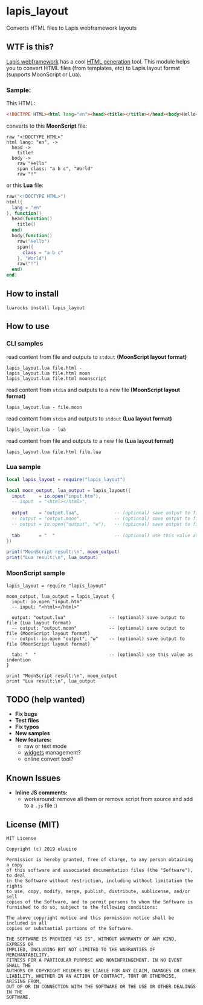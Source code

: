 # lapis_layout
Converts HTML files to Lapis webframework layouts

## WTF is this?

[Lapis webframework](https://leafo.net/lapis/) has a cool [HTML generation](https://leafo.net/lapis/reference/html_generation.html) tool. This module helps you to convert HTML files (from templates, etc) to Lapis layout format (supports MoonScript or Lua).

### Sample:

This HTML:
```html
<!DOCTYPE HTML><html lang="en"><head><title></title></head><body>Hello<span class="a b c">World</span>!</body></html>
```
converts to this **MoonScript** file:
```moonscript
raw "<!DOCTYPE HTML>"
html lang: "en", ->
  head ->
    title!
  body ->
    raw "Hello"
    span class: "a b c", "World"
    raw "!"
```
or this **Lua** file:
```lua
raw("<!DOCTYPE HTML>")
html({
  lang = "en"
}, function()
  head(function()
    title()
  end)
  body(function()
    raw("Hello")
    span({
      class = "a b c"
    }, "World")
    raw("!")
  end)
end)
```

## How to install

```
luarocks install lapis_layout
```

## How to use

### CLI samples

read content from file and outputs to `stdout` **(MoonScript layout format)**
```
lapis_layout.lua file.html -
lapis_layout.lua file.html moon
lapis_layout.lua file.html moonscript
```

read content from `stdin` and outputs to a new file **(MoonScript layout format)**
```
lapis_layout.lua - file.moon
```

read content from `stdin` and outputs to `stdout` **(Lua layout format)**
```
lapis_layout.lua - lua
```

read content from file and outputs to a new file **(Lua layout format)**
```
lapis_layout.lua file.html file.lua
```

### Lua sample

```lua
local lapis_layout = require("lapis_layout")

local moon_output, lua_output = lapis_layout({
  input     = io.open("input.htm"),
  -- input  = "<html></html>",
  
  output    = "output.lua",             -- (optional) save output to file (Lua layout format)
  -- output = "output.moon",            -- (optional) save output to file (MoonScript layout format)
  -- output = io.open("output", "w"),   -- (optional) save output to file (MoonScript layout format)
  
  tab       = "  "                      -- (optional) use this value as indention
})

print("MoonScript result:\n", moon_output)
print("Lua result:\n", lua_output)
```

### MoonScript sample

```moonscript
lapis_layout = require "lapis_layout"

moon_output, lua_output = lapis_layout {
  input: io.open "input.htm"
  -- input: "<html></html>"
  
  output: "output.lua"                -- (optional) save output to file (Lua layout format)
  -- output: "output.moon"            -- (optional) save output to file (MoonScript layout format)
  -- output: io.open "output", "w"    -- (optional) save output to file (MoonScript layout format)
  
  tab: "  "                           -- (optional) use this value as indention
}

print "MoonScript result:\n", moon_output
print "Lua result:\n", lua_output
```

## TODO (help wanted)

 - **Fix bugs**
 - **Test files**
 - **Fix typos**
 - **New samples**
 - **New features:**
     - raw or text mode
     - [widgets](https://leafo.net/lapis/reference/html_generation.html#html-widgets) management?
     - online convert tool?

## Known Issues

 - **Inline JS comments:**
     - workaround: remove all them or remove script from source and add to a `.js` file :)

## License (MIT)

```
MIT License

Copyright (c) 2019 olueiro

Permission is hereby granted, free of charge, to any person obtaining a copy
of this software and associated documentation files (the "Software"), to deal
in the Software without restriction, including without limitation the rights
to use, copy, modify, merge, publish, distribute, sublicense, and/or sell
copies of the Software, and to permit persons to whom the Software is
furnished to do so, subject to the following conditions:

The above copyright notice and this permission notice shall be included in all
copies or substantial portions of the Software.

THE SOFTWARE IS PROVIDED "AS IS", WITHOUT WARRANTY OF ANY KIND, EXPRESS OR
IMPLIED, INCLUDING BUT NOT LIMITED TO THE WARRANTIES OF MERCHANTABILITY,
FITNESS FOR A PARTICULAR PURPOSE AND NONINFRINGEMENT. IN NO EVENT SHALL THE
AUTHORS OR COPYRIGHT HOLDERS BE LIABLE FOR ANY CLAIM, DAMAGES OR OTHER
LIABILITY, WHETHER IN AN ACTION OF CONTRACT, TORT OR OTHERWISE, ARISING FROM,
OUT OF OR IN CONNECTION WITH THE SOFTWARE OR THE USE OR OTHER DEALINGS IN THE
SOFTWARE.
```

